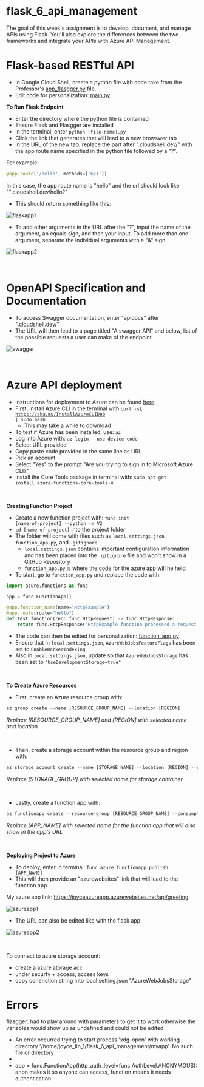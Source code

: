 # flask_6_api_management
The goal of this week's assignment is to develop, document, and manage APIs using Flask. You'll also explore the differences between the two frameworks and integrate your APIs with Azure API Management.

# Flask-based RESTful API

+ In Google Cloud Shell, create a python file with code take from the Professor's [app_flasgger.py](https://github.com/hantswilliams/HHA_504_2023/blob/main/WK6/code/flask/app_flasgger.py) file.
+ Edit code for personalization: [main.py](https://github.com/joyc3lin/flask_6_api_management/blob/main/main.py)

**To Run Flask Endpoint**

+ Enter the directory where the python file is contained
+ Ensure Flask and Flasgger are installed
+ In the terminal, enter <code>python [file-name].py</code>
+ Click the link that generates that will lead to a new browswer tab
+ In the URL of the new tab, replace the part after ".cloudshell.dev/" with the app route name specified in the python file followed by a "?".

For example: 

```python
@app.route('/hello', methods=['GET'])
```
In this case, the app route name is "hello" and the url should look like "".cloudshell.dev/hello?"

+ This should return something like this:

![flaskapp1](https://github.com/joyc3lin/flask_6_api_management/blob/main/screenshots/flaskapp1.png)

+ To add other arguments in the URL after the "?", input the name of the argument, an equals sign, and then your input. To add more than one argument, separate the individual arguments with a "&" sign:

![flaskapp2](https://github.com/joyc3lin/flask_6_api_management/blob/main/screenshots/flaskapp2.png)

</br>

# OpenAPI Specification and Documentation

+ To access Swagger documentation, enter "apidocs" after ".cloudshell.dev/"
+ The URL will then lead to a page titled "A swagger API" and below, list of the possible requests a user can make of the endpoint

![swagger](https://github.com/joyc3lin/flask_6_api_management/blob/main/screenshots/swagger.png)

</br>

# Azure API deployment

+ Instructions for deployment to Azure can be found [here](https://learn.microsoft.com/en-us/azure/azure-functions/create-first-function-cli-python?tabs=linux%2Cbash%2Cazure-cli&pivots=python-mode-decorators)
+ First, install Azure CLI in the terminal with <code>curl -sL https://aka.ms/InstallAzureCLIDeb | sudo bash</code>
  + This may take a while to download
+ To test if Azure has been installed, use: <code>az</code>
+ Log into Azure with: <code>az login --use-device-code</code>
+ Select URL provided
+ Copy paste code provided in the same line as URL
+ Pick an account
+ Select "Yes" to the prompt "Are you trying to sign in to Microsoft Azure CLI?"
+ Install the Core Tools package in terminal with: <code>sudo apt-get install azure-functions-core-tools-4</code>

</br>

**Creating Function Project**

+ Create a new function project with: <code>func init [name-of-project] --python -m V2</code>
+ <code>cd [name-of-project]</code> into the project folder
+ The folder will come with files such as <code>local.settings.json</code>,  <code>function_app.py</code>, and <code>.gitignore</code>
  + <code>local.settings.json</code> contains important configuration information and has been placed into the <code>.gitignore</code> file and won't show in a GitHub Repository
  + <code>function_app.py</code> is where the code for the azure app will he held
+ To start, go to <code>function_app.py</code> and replace the code with:

```python
import azure.functions as func

app = func.FunctionApp()

@app.function_name(name="HttpExample")
@app.route(route="hello")
def test_function(req: func.HttpRequest) -> func.HttpResponse:
    return func.HttpResponse("HttpExample function processed a request!")
```
+ The code can then be edited for personalization: [function_app.py](https://github.com/joyc3lin/flask_6_api_management/blob/main/myapp/function_app.py)
+ Ensure that in <code>local.settings.json</code>, <code>AzureWebJobsFeatureFlags</code> has been set to <code>EnableWorkerIndexing</code>
+ Also in <code>local.settings.json</code>, update so that <code>AzureWebJobsStorage</code> has been set to <code>"UseDevelopmentStorage=true"</code>

</br>

**To Create Azure Resources**

+ First, create an Azure resource group with:

```python
az group create --name [RESOURCE_GROUP_NAME] --location [REGION]
```
_Replace [RESOURCE_GROUP_NAME] and [REGION] with selected name and location_

</br>

+ Then, create a storage account within the resource group and region with:

```python
az storage account create --name [STORAGE_NAME] --location [REGION] --resource-group [RESOURCE_GROUP_NAME] --sku Standard_LRS
```
_Replace [STORAGE_GROUP] with selected name for storage container_

</br>

+ Lastly, create a function app with:

```python
az functionapp create --resource-group [RESOURCE_GROUP_NAME] --consumption-plan-location [REGION] --runtime python --runtime-version 3.9 --functions-version 4 --name [APP_NAME] --os-type linux --storage-account [STORAGE_NAME]
```
_Replace [APP_NAME] with selected name for the function app that will also show in the app's URL_

</br>

**Deploying Project to Azure**

+ To deploy, enter in terminal: <code>func azure functionapp publish [APP_NAME]</code>
+ This will then provide an "azurewebsites" link that will lead to the function app

My azure app link: https://joyceazureapp.azurewebsites.net/api/greeting

![azureapp1](https://github.com/joyc3lin/flask_6_api_management/blob/main/screenshots/azureapp.png)

+ The URL can also be edited like with the flask app

![azureapp2](https://github.com/joyc3lin/flask_6_api_management/blob/main/screenshots/azureapp2.png)

</br>


To connect to azure storage account: 
+ create a azure atorage acc
+ under securty + access, access keys 
+ copy conenction string into local.setting.json "AzureWebJobsStorage"


# Errors

flasgger: had to play around with parameters to get it to work otherwise the variables would show up as undefined and could not be edited
+ An error occurred trying to start process 'xdg-open' with working directory '/home/joyce_lin_1/flask_6_api_management/myapp'. No such file or directory
+ 
+ app = func.FunctionApp(http_auth_level=func.AuthLevel.ANONYMOUS): anon makes it so anyone can access, function means it needs authentication 
